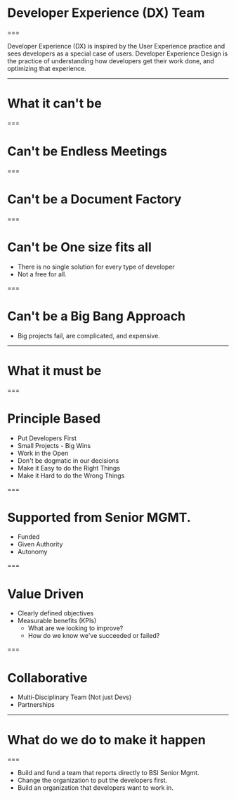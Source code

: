 # Developer Experience (DX) Team
===

Developer Experience (DX) is inspired by the User Experience practice and sees developers as a special case of users. Developer Experience Design is the practice of understanding how developers get their work done, and optimizing that experience.

---

# What it can't be

===

# Can't be Endless Meetings

===

# Can't be a Document Factory

===

# Can't be One size fits all

- There is no single solution for every type of developer
- Not a free for all.

===

# Can't be a Big Bang Approach

- Big projects fail, are complicated, and expensive.

---

# What it must be

===

# Principle Based

- Put Developers First
- Small Projects - Big Wins
- Work in the Open
- Don't be dogmatic in our decisions
- Make it Easy to do the Right Things
- Make it Hard to do the Wrong Things

===

# Supported from Senior MGMT.

- Funded
- Given Authority
- Autonomy


===

# Value Driven

- Clearly defined objectives
- Measurable benefits (KPIs)
    - What are we looking to improve?
    - How do we know we've succeeded or failed?

===

# Collaborative
- Multi-Disciplinary Team (Not just Devs)
- Partnerships

---

# What do we do to make it happen

===

- Build and fund a team that reports directly to BSI Senior Mgmt.
- Change the organization to put the developers first.
- Build an organization that developers want to work in.
